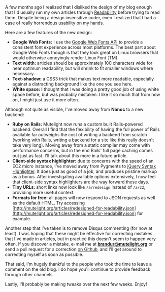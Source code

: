A few months ago I realized that I disliked the design of my blog enough that I'd usually run my own articles through [Readability](http://readability.com) before trying to read them. Despite being a design insensitive coder, even I realized that I had a case of really horrendous usability on my hands.

Here are a few features of the new design:

* **Google Web Fonts:** I use the [Google Web Fonts API](http://www.google.com/webfonts) to provide a consistent font experience across most platforms. The best part about Google Web Fonts though is that they look great on Linux browsers that would otherwise annoyingly render Linux Font (TM).
* **Text width:** articles should be approximately 100 characters wide for near optimum readability, but will shrink to fit smaller windows where necessary.
* **Text-shadow:** a CSS3 trick that makes text more readable, especially against a distracting background like the one you see here.
* **White space:** I thought that I was doing a pretty good job of using white space before, but was probably mistaken. I like it so much that from now on, I might just use it more often.

Although not quite as visible, I've moved away from **Nanoc** to a new backend:

* **Ruby on Rails:** Mutelight now runs a custom built Rails-powered backend. Overall I find that the flexibility of having the full power of Rails available far outweighs the cost of writing a backend from scratch (working with Rails, writing a backend for a site like this really doesn't take very long). Moving away from a static compiler may come with performance concerns, but in the end Rails' full page caching comes out just as fast. I'll talk about this more in a future article.
* **Client-side syntax highlighter:** due to concerns with the speed of an EC2 micro instance, I've moved away from Pygments to [jQuery Syntax Highlighter](http://balupton.com/projects/jquery-syntaxhighlighter/). It does just as good of a job, and produces pristine markup as a bonus. After investigating available options extensively, I now feel that client-side syntax highlighters are the way forward these days.
* **Tiny URLs:** short links now look like `/a/redesign` instead of `/a/22`, providing more useful context.
* **Formats for free:** all pages will now respond to JSON requests as well as the default HTML. Try accessing [http://mutelight.org/articles/redesigned-for-readability.json](http://mutelight.org/articles/redesigned-for-readability.json) for example.

Another step that I've taken is to remove Disqus commenting (for now at least). I was hoping that these might be effective for correcting mistakes that I've made in articles, but in practice this doesn't seem to happen very often. If you discover a mistake, e-mail me at **brandur@mutelight.org** or send a pull request for a correction [on Github](https://github.com/brandur/mutelight), and I'll get around to correcting myself as soon as possible.

That said, I'm hugely thankful to the people who took the time to leave a comment on the old blog. I do hope you'll continue to provide feedback through other channels.

Lastly, I'll probably be making tweaks over the next few weeks. Enjoy!
